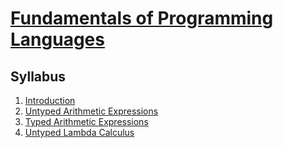 # [Fundamentals of Programming Languages](https://fenix.ciencias.ulisboa.pt/degrees/engenharia-informatica-564500436615277/disciplina-curricular/846155801952626)

## Syllabus
1. [Introduction](./1-introduction.md)
2. [Untyped Arithmetic Expressions](./2-untyped-arithmetic-expressions.md)
3. [Typed Arithmetic Expressions](./3-typed-arithmetic-expressions.md)
4. [Untyped Lambda Calculus](./4-untyped-lambda-calculus.md)